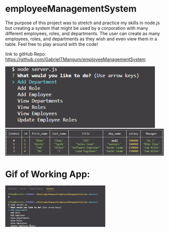 # employeeManagementSystem

The purpose of this project was to stretch and practice my skills in node.js but creating a system that might be used by a corporation with many different employees, roles, and departments.  The user can create as many employees, roles, and departments as they wish and even view them in a table.  Feel free to play around with the code!

link to gitHub Repo:
<https://github.com/GabrielTMangum/employeeManagementSystem>

![Main Menu](./pictures/startScreen.png)
![View Employees](./pictures/seeEmployees.png)
<h1>Gif of Working App:</h1>

![Gif of Working App](./pictures/employeeManagementDemo.gif)